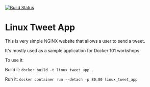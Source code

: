 [![Build Status](https://travis-ci.org/vegasbrianc/autobuilder.svg?branch=master)](https://travis-ci.org/vegasbrianc/autobuilder) 

# Linux Tweet App

This is very simple NGINX website that allows a user to send a tweet. 

It's mostly used as a sample application for Docker 101 workshops. 

To use it:

Build it:
`docker build -t linux_tweet_app .`

Run it:
`docker container run --detach -p 80:80 linux_tweet_app`
